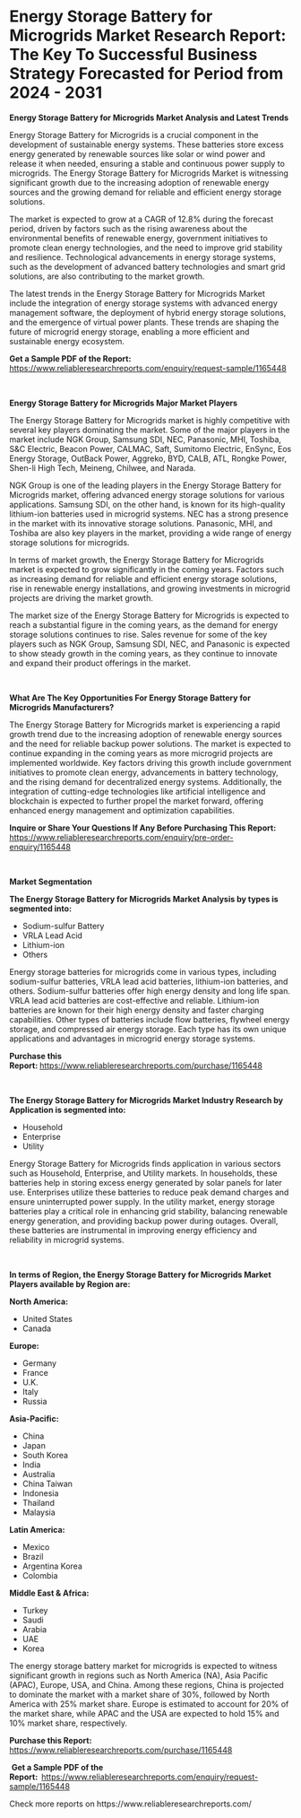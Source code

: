 <p><h1>Energy Storage Battery for Microgrids Market Research Report: The Key To Successful Business Strategy Forecasted for Period from 2024 - 2031</h1></p><p><strong>Energy Storage Battery for Microgrids Market Analysis and Latest Trends</strong></p>
<p><p>Energy Storage Battery for Microgrids is a crucial component in the development of sustainable energy systems. These batteries store excess energy generated by renewable sources like solar or wind power and release it when needed, ensuring a stable and continuous power supply to microgrids. The Energy Storage Battery for Microgrids Market is witnessing significant growth due to the increasing adoption of renewable energy sources and the growing demand for reliable and efficient energy storage solutions.</p><p>The market is expected to grow at a CAGR of 12.8% during the forecast period, driven by factors such as the rising awareness about the environmental benefits of renewable energy, government initiatives to promote clean energy technologies, and the need to improve grid stability and resilience. Technological advancements in energy storage systems, such as the development of advanced battery technologies and smart grid solutions, are also contributing to the market growth.</p><p>The latest trends in the Energy Storage Battery for Microgrids Market include the integration of energy storage systems with advanced energy management software, the deployment of hybrid energy storage solutions, and the emergence of virtual power plants. These trends are shaping the future of microgrid energy storage, enabling a more efficient and sustainable energy ecosystem.</p></p>
<p><strong>Get a Sample PDF of the Report:&nbsp;</strong> <a href="https://www.reliableresearchreports.com/enquiry/request-sample/1165448">https://www.reliableresearchreports.com/enquiry/request-sample/1165448</a></p>
<p>&nbsp;</p>
<p><strong>Energy Storage Battery for Microgrids Major Market Players</strong></p>
<p><p>The Energy Storage Battery for Microgrids market is highly competitive with several key players dominating the market. Some of the major players in the market include NGK Group, Samsung SDI, NEC, Panasonic, MHI, Toshiba, S&C Electric, Beacon Power, CALMAC, Saft, Sumitomo Electric, EnSync, Eos Energy Storage, OutBack Power, Aggreko, BYD, CALB, ATL, Rongke Power, Shen-li High Tech, Meineng, Chilwee, and Narada.</p><p>NGK Group is one of the leading players in the Energy Storage Battery for Microgrids market, offering advanced energy storage solutions for various applications. Samsung SDI, on the other hand, is known for its high-quality lithium-ion batteries used in microgrid systems. NEC has a strong presence in the market with its innovative storage solutions. Panasonic, MHI, and Toshiba are also key players in the market, providing a wide range of energy storage solutions for microgrids.</p><p>In terms of market growth, the Energy Storage Battery for Microgrids market is expected to grow significantly in the coming years. Factors such as increasing demand for reliable and efficient energy storage solutions, rise in renewable energy installations, and growing investments in microgrid projects are driving the market growth.</p><p>The market size of the Energy Storage Battery for Microgrids is expected to reach a substantial figure in the coming years, as the demand for energy storage solutions continues to rise. Sales revenue for some of the key players such as NGK Group, Samsung SDI, NEC, and Panasonic is expected to show steady growth in the coming years, as they continue to innovate and expand their product offerings in the market.</p></p>
<p>&nbsp;</p>
<p><strong>What Are The Key Opportunities For Energy Storage Battery for Microgrids Manufacturers?</strong></p>
<p><p>The Energy Storage Battery for Microgrids market is experiencing a rapid growth trend due to the increasing adoption of renewable energy sources and the need for reliable backup power solutions. The market is expected to continue expanding in the coming years as more microgrid projects are implemented worldwide. Key factors driving this growth include government initiatives to promote clean energy, advancements in battery technology, and the rising demand for decentralized energy systems. Additionally, the integration of cutting-edge technologies like artificial intelligence and blockchain is expected to further propel the market forward, offering enhanced energy management and optimization capabilities.</p></p>
<p><strong>Inquire or Share Your Questions If Any Before Purchasing This Report:</strong> <a href="https://www.reliableresearchreports.com/enquiry/pre-order-enquiry/1165448">https://www.reliableresearchreports.com/enquiry/pre-order-enquiry/1165448</a></p>
<p>&nbsp;</p>
<p><strong>Market Segmentation</strong></p>
<p><strong>The Energy Storage Battery for Microgrids Market Analysis by types is segmented into:</strong></p>
<p><ul><li>Sodium-sulfur Battery</li><li>VRLA Lead Acid</li><li>Lithium-ion</li><li>Others</li></ul></p>
<p><p>Energy storage batteries for microgrids come in various types, including sodium-sulfur batteries, VRLA lead acid batteries, lithium-ion batteries, and others. Sodium-sulfur batteries offer high energy density and long life span. VRLA lead acid batteries are cost-effective and reliable. Lithium-ion batteries are known for their high energy density and faster charging capabilities. Other types of batteries include flow batteries, flywheel energy storage, and compressed air energy storage. Each type has its own unique applications and advantages in microgrid energy storage systems.</p></p>
<p><strong>Purchase this Report:&nbsp;</strong><a href="https://www.reliableresearchreports.com/purchase/1165448">https://www.reliableresearchreports.com/purchase/1165448</a></p>
<p>&nbsp;</p>
<p><strong>The Energy Storage Battery for Microgrids Market Industry Research by Application is segmented into:</strong></p>
<p><ul><li>Household</li><li>Enterprise</li><li>Utility</li></ul></p>
<p><p>Energy Storage Battery for Microgrids finds application in various sectors such as Household, Enterprise, and Utility markets. In households, these batteries help in storing excess energy generated by solar panels for later use. Enterprises utilize these batteries to reduce peak demand charges and ensure uninterrupted power supply. In the utility market, energy storage batteries play a critical role in enhancing grid stability, balancing renewable energy generation, and providing backup power during outages. Overall, these batteries are instrumental in improving energy efficiency and reliability in microgrid systems.</p></p>
<p>&nbsp;</p>
<p><strong>In terms of Region, the Energy Storage Battery for Microgrids Market Players available by Region are:</strong></p>
<p>
    <p> <strong> North America: </strong>
        <ul>
            <li>United States</li>
            <li>Canada</li>
        </ul>
        </p> 
    <p> <strong> Europe: </strong>
        <ul>
            <li>Germany</li>
            <li>France</li>
            <li>U.K.</li>
            <li>Italy</li>
            <li>Russia</li>
        </ul>
        </p> 
    <p> <strong> Asia-Pacific: </strong>
        <ul>
            <li>China</li>
            <li>Japan</li>
            <li>South Korea</li>
            <li>India</li>
            <li>Australia</li>
            <li>China Taiwan</li>
            <li>Indonesia</li>
            <li>Thailand</li>
            <li>Malaysia</li>
        </ul>
        </p> 
    <p> <strong> Latin America: </strong>
        <ul>
            <li>Mexico</li>
            <li>Brazil</li>
            <li>Argentina Korea</li>
            <li>Colombia</li>
        </ul>
        </p> 
    <p> <strong> Middle East & Africa: </strong>
        <ul>
            <li>Turkey</li>
            <li>Saudi</li>
            <li>Arabia</li>
            <li>UAE</li>
            <li>Korea</li>
        </ul>
    </p>
    </p>
<p><p>The energy storage battery market for microgrids is expected to witness significant growth in regions such as North America (NA), Asia Pacific (APAC), Europe, USA, and China. Among these regions, China is projected to dominate the market with a market share of 30%, followed by North America with 25% market share. Europe is estimated to account for 20% of the market share, while APAC and the USA are expected to hold 15% and 10% market share, respectively.</p></p>
<p><strong>Purchase this Report: </strong><a href="https://www.reliableresearchreports.com/purchase/1165448">https://www.reliableresearchreports.com/purchase/1165448</a></p>
<p>&nbsp;<strong>Get a Sample PDF of the Report:&nbsp;&nbsp;</strong><a href="https://www.reliableresearchreports.com/enquiry/request-sample/1165448">https://www.reliableresearchreports.com/enquiry/request-sample/1165448</a></p>
<p><strong></strong></p>
<p>Check more reports on https://www.reliableresearchreports.com/</p>